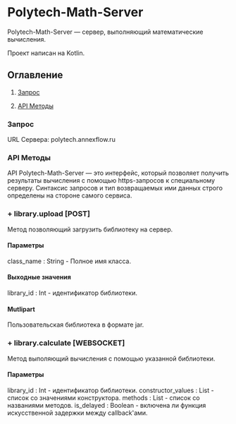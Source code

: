 # Polytech-Math-Server

Polytech-Math-Server — сервер, выполняющий математические вычисления.

Проект написан на Kotlin.

## Оглавление

1. [Запрос](#Запрос)

2. [API Методы](#API-Методы)


### Запрос

URL Сервера: polytech.annexflow.ru

### API Методы

API Polytech-Math-Server — это интерфейс, который позволяет получить результаты вычисления с помощью https-запросов к
специальному серверу. Синтаксис запросов и тип возвращаемых ими данных строго определены на
стороне самого сервиса.

### + __library.upload__ [POST]

Метод позволяющий загрузить библиотеку на сервер.

#### Параметры

class_name : String - Полное имя класса.

#### Выходные значения

library_id : Int - идентификатор библиотеки.

#### Mutlipart

Пользовательская библиотека в формате jar.

### + __library.calculate__ [WEBSOCKET]

Метод выполяющий вычисления с помощью указанной библиотеки.

#### Параметры

library_id : Int - идентификатор библиотеки.
constructor_values : List<String> - список со значениями конструктора.
methods : List<String> - список со названиями методов.
is_delayed : Boolean - включена ли функция искусственной задержки между callback'ами.
